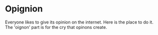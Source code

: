 # Opignion
Everyone likes to give its opinion on the internet. Here is the place to do it.
The 'oignon' part is for the cry that opinons create.
